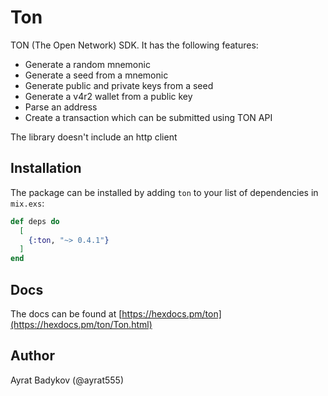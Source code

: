 # Ton

TON (The Open Network) SDK. It has the following features:

- Generate a random mnemonic
- Generate a seed from a mnemonic
- Generate public and private keys from a seed
- Generate a v4r2 wallet from a public key
- Parse an address
- Create a transaction which can be submitted using TON API

The library doesn't include an http client

## Installation

The package can be installed by adding `ton` to your list of dependencies in `mix.exs`:

```elixir
def deps do
  [
    {:ton, "~> 0.4.1"}
  ]
end
```

## Docs

The docs can be found at [https://hexdocs.pm/ton](https://hexdocs.pm/ton/Ton.html)

## Author

Ayrat Badykov (@ayrat555)

